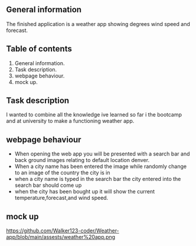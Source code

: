 ## General information
The finished application is a weather app showing degrees wind speed and forecast.

## Table of contents
1. General information.
2. Task description.
3. webpage behaviour.
4. mock up.
## Task description
I wanted to combine all the knowledge ive learned so far i the bootcamp and at university to make a functioning weather app.


## webpage behaviour
* When opening the web app you will be presented with a search bar and back ground images relating to default location denver.
* When a city name has been entered the image while randomly change to an image of the country the city is in
* when a city name is typed in the search bar the city entered into the search bar should come up
* when the city has been bought up it will show the current temperature,forecast,and wind speed.

## mock up 
https://github.com/Walker123-coder/Weather-app/blob/main/assests/weather%20app.png
